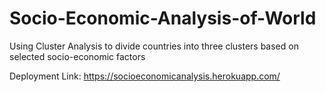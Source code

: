 # Socio-Economic-Analysis-of-World
Using Cluster Analysis to divide countries into three clusters based on selected socio-economic factors

Deployment Link: https://socioeconomicanalysis.herokuapp.com/
